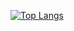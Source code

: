 <!--
<h3 align="center">
Hi there, I'm <a href="https://www.warnstrom.com/" target="_blank" rel="noreferrer">Anton</a> 👋
</h3>

<h2 align="center">
I'm a self-taught Full-Stack Web Developer 💻, currently finishing my degree in Information Technology.
</h2> 


## 🔭 I'm currently working on

- Rocket launch notifer Discord bot
- Improving old projects

## 🌱 I'm currently learning
- Go
- VueJs
-->
[![Top Langs](https://github-readme-stats.vercel.app/api/top-langs/?username=warnstrom&layout=compact)](https://github.com/warntrsom)
